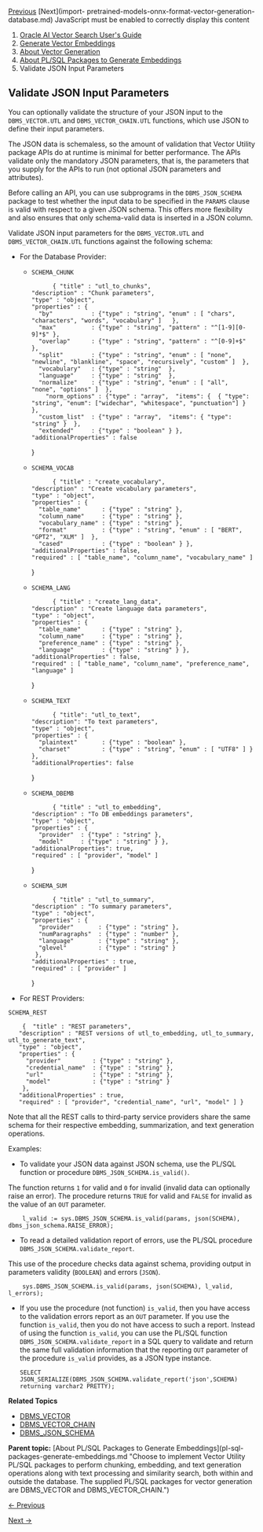 [Previous](terms-using-vector-utility-pl-sql-packages.md) [Next](import-
pretrained-models-onnx-format-vector-generation-database.md) JavaScript must
be enabled to correctly display this content

  1. [Oracle AI Vector Search User's Guide](index.md)
  2. [Generate Vector Embeddings](generate-vector-embeddings-node.md)
  3. [About Vector Generation](vector-generation.md)
  4. [About PL/SQL Packages to Generate Embeddings](pl-sql-packages-generate-embeddings.md)
  5. Validate JSON Input Parameters

## Validate JSON Input Parameters

You can optionally validate the structure of your JSON input to the
`DBMS_VECTOR.UTL` and `DBMS_VECTOR_CHAIN.UTL` functions, which use JSON to
define their input parameters.

The JSON data is schemaless, so the amount of validation that Vector Utility
package APIs do at runtime is minimal for better performance. The APIs
validate only the mandatory JSON parameters, that is, the parameters that you
supply for the APIs to run (not optional JSON parameters and attributes).

Before calling an API, you can use subprograms in the `DBMS_JSON_SCHEMA`
package to test whether the input data to be specified in the `PARAMS` clause
is valid with respect to a given JSON schema. This offers more flexibility and
also ensures that only schema-valid data is inserted in a JSON column.

Validate JSON input parameters for the `DBMS_VECTOR.UTL` and
`DBMS_VECTOR_CHAIN.UTL` functions against the following schema:

  * For the Database Provider: 

    * `SCHEMA_CHUNK`
        
                { "title" : "utl_to_chunks", 
          "description" : "Chunk parameters",
          "type" : "object",
          "properties" : { 
            "by"           : {"type" : "string", "enum" : [ "chars", "characters", "words", "vocabulary" ]   }, 
            "max"          : {"type" : "string", "pattern" : "^[1-9][0-9]*$" }, 
            "overlap"      : {"type" : "string", "pattern" : "^[0-9]+$" }, 
            "split"        : {"type" : "string", "enum" : [ "none", "newline", "blankline", "space", "recursively", "custom" ]  }, 
            "vocabulary"   : {"type" : "string"  }, 
            "language"     : {"type" : "string"  }, 
            "normalize"    : {"type" : "string", "enum" : [ "all", "none", "options" ]  }, 
              "norm_options" : {"type" : "array",  "items": {  { "type": "string", "enum": ["widechar", "whitespace", "punctuation"] }  },
            "custom_list"  : {"type" : "array",  "items": { "type": "string" }  }, 
            "extended"     : {"type" : "boolean" } },
          "additionalProperties" : false 
        }

    * `SCHEMA_VOCAB`
        
                { "title" : "create_vocabulary", 
          "description" : "Create vocabulary parameters",
          "type" : "object",
          "properties" : { 
            "table_name"      : {"type" : "string" }, 
            "column_name"     : {"type" : "string" }, 
            "vocabulary_name" : {"type" : "string" }, 
            "format"          : {"type" : "string", "enum" : [ "BERT", "GPT2", "XLM" ]  }, 
            "cased"           : {"type" : "boolean" } },
          "additionalProperties" : false, 
          "required" : [ "table_name", "column_name", "vocabulary_name" ]
        }

    * `SCHEMA_LANG`
        
                { "title" : "create_lang_data", 
          "description" : "Create language data parameters",
          "type" : "object",
          "properties" : { 
            "table_name"      : {"type" : "string" }, 
            "column_name"     : {"type" : "string" }, 
            "preference_name" : {"type" : "string" }, 
            "language"        : {"type" : "string" } }, 
          "additionalProperties" : false, 
          "required" : [ "table_name", "column_name", "preference_name", "language" ]
        }

    * `SCHEMA_TEXT`
        
                { "title": "utl_to_text", 
          "description": "To text parameters",
          "type" : "object",
          "properties" : { 
            "plaintext"       : {"type" : "boolean" }, 
            "charset"         : {"type" : "string", "enum" : [ "UTF8" ] } }, 
          "additionalProperties": false 
        }

    * `SCHEMA_DBEMB`
        
                { "title" : "utl_to_embedding", 
          "description" : "To DB embeddings parameters",
          "type" : "object",
          "properties" : { 
            "provider"  : {"type" : "string" }, 
            "model"     : {"type" : "string" } }, 
          "additionalProperties": true, 
          "required" : [ "provider", "model" ]
        }

    * `SCHEMA_SUM`
        
                { "title" : "utl_to_summary", 
          "description" : "To summary parameters",
          "type" : "object",
          "properties" : { 
            "provider"       : {"type" : "string" }, 
            "numParagraphs"  : {"type" : "number" }, 
            "language"       : {"type" : "string" }, 
            "glevel"         : {"type" : "string" }  
           }, 
          "additionalProperties" : true, 
          "required" : [ "provider" ]
        }

  * For REST Providers: 

`SCHEMA_REST`

    
        {  "title" : "REST parameters",
       "description" : "REST versions of utl_to_embedding, utl_to_summary, utl_to_generate_text",
       "type" : "object",
       "properties" : {
         "provider"         : {"type" : "string" },
         "credential_name"  : {"type" : "string" },
         "url"              : {"type" : "string" },
         "model"            : {"type" : "string" }
        },
       "additionalProperties" : true,
       "required" : [ "provider", "credential_name", "url", "model" ] }

Note that all the REST calls to third-party service providers share the same
schema for their respective embedding, summarization, and text generation
operations.

Examples:

  * To validate your JSON data against JSON schema, use the PL/SQL function or procedure `DBMS_JSON_SCHEMA.is_valid()`. 

The function returns `1` for valid and `0` for invalid (invalid data can
optionally raise an error). The procedure returns `TRUE` for valid and `FALSE`
for invalid as the value of an `OUT` parameter.

    
        l_valid := sys.DBMS_JSON_SCHEMA.is_valid(params, json(SCHEMA), dbms_json_schema.RAISE_ERROR);

  * To read a detailed validation report of errors, use the PL/SQL procedure `DBMS_JSON_SCHEMA.validate_report`. 

This use of the procedure checks data against schema, providing output in
parameters validity (`BOOLEAN`) and errors (`JSON`).

    
        sys.DBMS_JSON_SCHEMA.is_valid(params, json(SCHEMA), l_valid, l_errors);

  * If you use the procedure (not function) `is_valid`, then you have access to the validation errors report as an `OUT` parameter. If you use the function `is_valid`, then you do not have access to such a report. Instead of using the function `is_valid`, you can use the PL/SQL function `DBMS_JSON_SCHEMA.validate_report` in a SQL query to validate and return the same full validation information that the reporting `OUT` parameter of the procedure `is_valid` provides, as a JSON type instance. 
    
        SELECT JSON_SERIALIZE(DBMS_JSON_SCHEMA.validate_report('json',SCHEMA) returning varchar2 PRETTY);

**Related Topics**

  * [DBMS_VECTOR](/pls/topic/lookup?ctx=en/database/oracle/oracle-database/23/vecse&id=ARPLS-GUID-111D54BC-B2E5-4134-BBE0-ACE0F121B991)
  * [DBMS_VECTOR_CHAIN](/pls/topic/lookup?ctx=en/database/oracle/oracle-database/23/vecse&id=ARPLS-GUID-A5B4C9B9-4F94-44E5-817E-FF1A08180C4B)
  * [DBMS_JSON_SCHEMA](/pls/topic/lookup?ctx=en/database/oracle/oracle-database/23/vecse&id=ARPLS-GUID-63089EEE-6DF8-41C9-9871-11B94D7551B4)

**Parent topic:** [About PL/SQL Packages to Generate Embeddings](pl-sql-
packages-generate-embeddings.md "Choose to implement Vector Utility PL/SQL
packages to perform chunking, embedding, and text generation operations along
with text processing and similarity search, both within and outside the
database. The supplied PL/SQL packages for vector generation are DBMS_VECTOR
and DBMS_VECTOR_CHAIN.")


[← Previous](terms-using-vector-utility-pl-sql-packages.md)

[Next →](import-pretrained-models-onnx-format-vector-generation-database.md)

